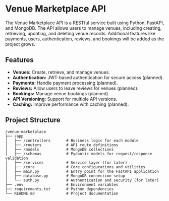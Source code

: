 # Venue Marketplace API

The Venue Marketplace API is a RESTful service built using Python, FastAPI, and MongoDB. The API allows users to manage venues, including creating, retrieving, updating, and deleting venue records. Additional features like payments, users, authentication, reviews, and bookings will be added as the project grows.

## Features

- **Venues:** Create, retrieve, and manage venues.
- **Authentication:** JWT-based authentication for secure access (planned).
- **Payments:** Handle payment processing (planned).
- **Reviews:** Allow users to leave reviews for venues (planned).
- **Bookings:** Manage venue bookings (planned).
- **API Versioning:** Support for multiple API versions.
- **Caching:** Improve performance with caching (planned).

## Project Structure

```plaintext
/venue-marketplace
├── /app
│   ├── /controllers       # Business logic for each module
│   ├── /routers           # API route definitions
│   ├── /models            # MongoDB collections
│   ├── /schemas           # Pydantic models for request/response validation
│   ├── /services          # Service layer (for later)
│   ├── /core              # Core configurations and utilities
│   ├── main.py            # Entry point for the FastAPI application
│   ├── database.py        # MongoDB connection setup
│   └── auth.py            # Authentication and security (for later)
├── .env                   # Environment variables
├── requirements.txt       # Python dependencies
└── README.md              # Project documentation